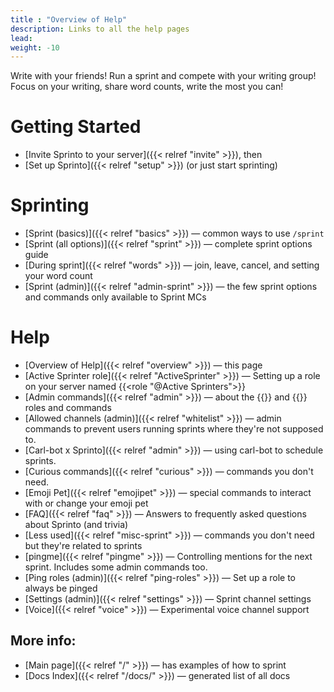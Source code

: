 ```yaml
---
title : "Overview of Help"
description: Links to all the help pages
lead: 
weight: -10
---
```


Write with your friends! Run a sprint and compete with your writing group! Focus on your writing, share word counts, write the most you can!

# Getting Started

- [Invite Sprinto to your server]({{< relref "invite" >}}), then
- [Set up Sprinto]({{< relref "setup" >}}) (or just start sprinting)

# Sprinting

- [Sprint (basics)]({{< relref "basics" >}}) — common ways to use `/sprint`
- [Sprint (all options)]({{< relref "sprint" >}}) — complete sprint options guide
- [During sprint]({{< relref "words" >}}) — join, leave, cancel, and setting your word count
- [Sprint (admin)]({{< relref "admin-sprint" >}}) — the few sprint options and commands only available to Sprint MCs

# Help

- [Overview of Help]({{< relref "overview" >}}) — this page
- [Active Sprinter role]({{< relref "ActiveSprinter" >}})  — Setting up a role on your server named {{<role "@Active Sprinters">}}
- [Admin commands]({{< relref "admin" >}}) — about the {{<tag-admin>}} and {{<tag-mc>}} roles and commands
- [Allowed channels (admin)]({{< relref "whitelist" >}}) — admin commands to prevent users running sprints where they're not supposed to.
- [Carl-bot x Sprinto]({{< relref "admin" >}}) — using carl-bot to schedule sprints.
- [Curious commands]({{< relref "curious" >}}) — commands you don't need.
- [Emoji Pet]({{< relref "emojipet" >}}) — special commands to interact with or change your emoji pet
- [FAQ]({{< relref "faq" >}}) — Answers to frequently asked questions about Sprinto (and trivia)
- [Less used]({{< relref "misc-sprint" >}}) — commands you don't need but they're related to sprints
- [pingme]({{< relref "pingme" >}})  — Controlling mentions for the next sprint. Includes some admin commands too. <!-- `/pingme` `/forgetme` `/always` `/never` `/sneak-away` `/pingstatus`-->
- [Ping roles (admin)]({{< relref "ping-roles" >}})  — Set up a role to always be pinged
- [Settings (admin)]({{< relref "settings" >}}) — Sprint channel settings
- [Voice]({{< relref "voice" >}}) — Experimental voice channel support

## More info:

- [Main page]({{< relref "/" >}}) — has examples of how to sprint
- [Docs Index]({{< relref "/docs/" >}}) — generated list of all docs



